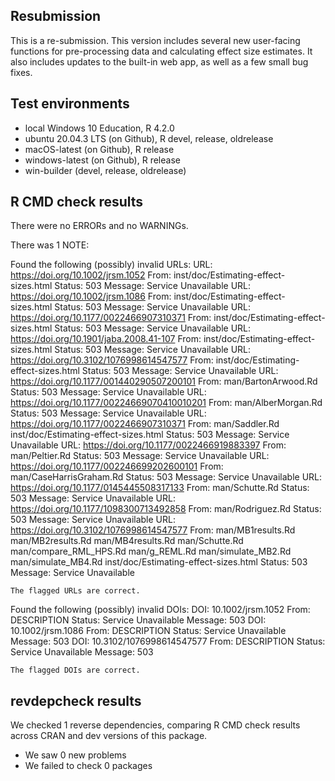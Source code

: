 ## Resubmission

This is a re-submission. This version includes several new user-facing functions for pre-processing data and calculating effect size estimates. It also includes updates to the built-in web app, as well as a few small bug fixes. 

## Test environments

* local Windows 10 Education, R 4.2.0
* ubuntu 20.04.3 LTS (on Github), R devel, release, oldrelease
* macOS-latest (on Github), R release
* windows-latest (on Github), R release
* win-builder (devel, release, oldrelease)

## R CMD check results

There were no ERRORs and no WARNINGs. 

There was 1 NOTE:

Found the following (possibly) invalid URLs:
  URL: https://doi.org/10.1002/jrsm.1052
    From: inst/doc/Estimating-effect-sizes.html
    Status: 503
    Message: Service Unavailable
  URL: https://doi.org/10.1002/jrsm.1086
    From: inst/doc/Estimating-effect-sizes.html
    Status: 503
    Message: Service Unavailable
  URL: https://doi.org/10.1177/0022466907310371
    From: inst/doc/Estimating-effect-sizes.html
    Status: 503
    Message: Service Unavailable
  URL: https://doi.org/10.1901/jaba.2008.41-107
    From: inst/doc/Estimating-effect-sizes.html
    Status: 503
    Message: Service Unavailable
  URL: https://doi.org/10.3102/1076998614547577
    From: inst/doc/Estimating-effect-sizes.html
    Status: 503
    Message: Service Unavailable
  URL: https://doi.org/10.1177/001440290507200101
    From: man/BartonArwood.Rd
    Status: 503
    Message: Service Unavailable
  URL: https://doi.org/10.1177/00224669070410010201
    From: man/AlberMorgan.Rd
    Status: 503
    Message: Service Unavailable
  URL: https://doi.org/10.1177/0022466907310371
    From: man/Saddler.Rd
          inst/doc/Estimating-effect-sizes.html
    Status: 503
    Message: Service Unavailable
  URL: https://doi.org/10.1177/0022466919883397
    From: man/Peltier.Rd
    Status: 503
    Message: Service Unavailable
  URL: https://doi.org/10.1177/002246699202600101
    From: man/CaseHarrisGraham.Rd
    Status: 503
    Message: Service Unavailable
  URL: https://doi.org/10.1177/0145445508317133
    From: man/Schutte.Rd
    Status: 503
    Message: Service Unavailable
  URL: https://doi.org/10.1177/1098300713492858
    From: man/Rodriguez.Rd
    Status: 503
    Message: Service Unavailable
  URL: https://doi.org/10.3102/1076998614547577
    From: man/MB1results.Rd
          man/MB2results.Rd
          man/MB4results.Rd
          man/Schutte.Rd
          man/compare_RML_HPS.Rd
          man/g_REML.Rd
          man/simulate_MB2.Rd
          man/simulate_MB4.Rd
          inst/doc/Estimating-effect-sizes.html
    Status: 503
    Message: Service Unavailable
    
    The flagged URLs are correct.

Found the following (possibly) invalid DOIs:
  DOI: 10.1002/jrsm.1052
    From: DESCRIPTION
    Status: Service Unavailable
    Message: 503
  DOI: 10.1002/jrsm.1086
    From: DESCRIPTION
    Status: Service Unavailable
    Message: 503
  DOI: 10.3102/1076998614547577
    From: DESCRIPTION
    Status: Service Unavailable
    Message: 503
    
    The flagged DOIs are correct.
    
## revdepcheck results

We checked 1 reverse dependencies, comparing R CMD check results across CRAN and dev versions of this package.

 * We saw 0 new problems
 * We failed to check 0 packages
